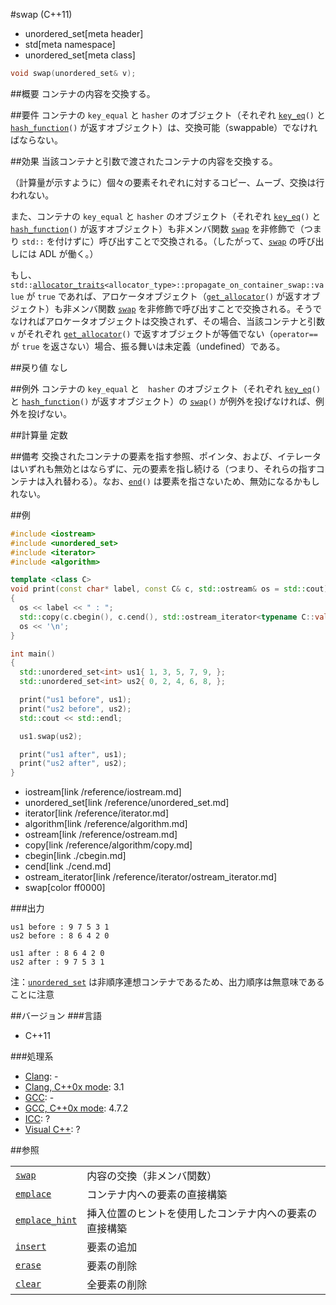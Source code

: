 #swap (C++11)
* unordered_set[meta header]
* std[meta namespace]
* unordered_set[meta class]

```cpp
void swap(unordered_set& v);
```

##概要
コンテナの内容を交換する。


##要件
コンテナの `key_equal` と `hasher` のオブジェクト（それぞれ [`key_eq`](./key_eq.md)`()` と [`hash_function`](./hash_function.md)`()` が返すオブジェクト）は、交換可能（swappable）でなければならない。


##効果
当該コンテナと引数で渡されたコンテナの内容を交換する。

（計算量が示すように）個々の要素それぞれに対するコピー、ムーブ、交換は行われない。

また、コンテナの `key_equal` と `hasher` のオブジェクト（それぞれ [`key_eq`](./key_eq.md)`()` と [`hash_function`](./hash_function.md)`()` が返すオブジェクト）も非メンバ関数 [`swap`](/reference/utility/swap.md) を非修飾で（つまり `std::` を付けずに）呼び出すことで交換される。（したがって、[`swap`](/reference/utility/swap.md) の呼び出しには ADL が働く。）

もし、`std::`[`allocator_traits`](/reference/memory/allocator_traits.md)`<allocator_type>::propagate_on_container_swap::value` が `true` であれば、アロケータオブジェクト（[`get_allocator`](./get_allocator.md)`()` が返すオブジェクト）も非メンバ関数 [`swap`](/reference/utility/swap.md) を非修飾で呼び出すことで交換される。そうでなければアロケータオブジェクトは交換されず、その場合、当該コンテナと引数 `v` がそれぞれ [`get_allocator`](./get_allocator.md)`()` で返すオブジェクトが等価でない（`operator==` が `true` を返さない）場合、振る舞いは未定義（undefined）である。


##戻り値
なし


##例外
コンテナの `key_equal` と　`hasher` のオブジェクト（それぞれ [`key_eq`](./key_eq.md)`()` と [`hash_function`](./hash_function.md)`()` が返すオブジェクト）の [`swap`](/reference/utility/swap.md)`()` が例外を投げなければ、例外を投げない。


##計算量
定数


##備考
交換されたコンテナの要素を指す参照、ポインタ、および、イテレータはいずれも無効とはならずに、元の要素を指し続ける（つまり、それらの指すコンテナは入れ替わる）。なお、[`end`](./end.md)`()` は要素を指さないため、無効になるかもしれない。


##例
```cpp
#include <iostream>
#include <unordered_set>
#include <iterator>
#include <algorithm>

template <class C>
void print(const char* label, const C& c, std::ostream& os = std::cout)
{
  os << label << " : ";
  std::copy(c.cbegin(), c.cend(), std::ostream_iterator<typename C::value_type>(os, " "));
  os << '\n';
}

int main()
{
  std::unordered_set<int> us1{ 1, 3, 5, 7, 9, };
  std::unordered_set<int> us2{ 0, 2, 4, 6, 8, };

  print("us1 before", us1);
  print("us2 before", us2);
  std::cout << std::endl;

  us1.swap(us2);

  print("us1 after", us1);
  print("us2 after", us2);
}
```
* iostream[link /reference/iostream.md]
* unordered_set[link /reference/unordered_set.md]
* iterator[link /reference/iterator.md]
* algorithm[link /reference/algorithm.md]
* ostream[link /reference/ostream.md]
* copy[link /reference/algorithm/copy.md]
* cbegin[link ./cbegin.md]
* cend[link ./cend.md]
* ostream_iterator[link /reference/iterator/ostream_iterator.md]
* swap[color ff0000]

###出力
```
us1 before : 9 7 5 3 1 
us2 before : 8 6 4 2 0 

us1 after : 8 6 4 2 0 
us2 after : 9 7 5 3 1 
```

注：[`unordered_set`](/reference/unordered_set/unordered_set.md) は非順序連想コンテナであるため、出力順序は無意味であることに注意


##バージョン
###言語
- C++11

###処理系
- [Clang](/implementation.md#clang): -
- [Clang, C++0x mode](/implementation.md#clang): 3.1
- [GCC](/implementation.md#gcc): -
- [GCC, C++0x mode](/implementation.md#gcc): 4.7.2
- [ICC](/implementation.md#icc): ?
- [Visual C++](/implementation.md#visual_cpp): ?

##参照

|                                     |                                                        |
|-------------------------------------|--------------------------------------------------------|
| [`swap`](./swap_free.md)            | 内容の交換（非メンバ関数）                             |
| [`emplace`](./emplace.md)           | コンテナ内への要素の直接構築                           |
| [`emplace_hint`](./emplace_hint.md) | 挿入位置のヒントを使用したコンテナ内への要素の直接構築 |
| [`insert`](./insert.md)             | 要素の追加                                             |
| [`erase`](./erase.md)               | 要素の削除                                             |
| [`clear`](./clear.md)               | 全要素の削除                                           |

